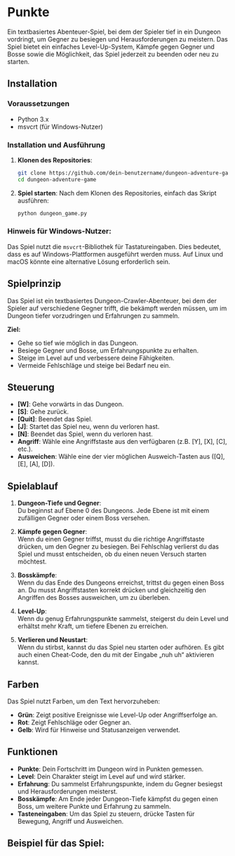 # Punkte

Ein textbasiertes Abenteuer-Spiel, bei dem der Spieler tief in ein Dungeon vordringt, um Gegner zu besiegen und Herausforderungen zu meistern. Das Spiel bietet ein einfaches Level-Up-System, Kämpfe gegen Gegner und Bosse sowie die Möglichkeit, das Spiel jederzeit zu beenden oder neu zu starten.

## Installation

### Voraussetzungen

- Python 3.x
- msvcrt (für Windows-Nutzer)

### Installation und Ausführung

1. **Klonen des Repositories**:
    ```bash
    git clone https://github.com/dein-benutzername/dungeon-adventure-game.git
    cd dungeon-adventure-game
    ```

2. **Spiel starten**:
    Nach dem Klonen des Repositories, einfach das Skript ausführen:
    ```bash
    python dungeon_game.py
    ```

### Hinweis für Windows-Nutzer:
Das Spiel nutzt die `msvcrt`-Bibliothek für Tastatureingaben. Dies bedeutet, dass es auf Windows-Plattformen ausgeführt werden muss. Auf Linux und macOS könnte eine alternative Lösung erforderlich sein.

## Spielprinzip

Das Spiel ist ein textbasiertes Dungeon-Crawler-Abenteuer, bei dem der Spieler auf verschiedene Gegner trifft, die bekämpft werden müssen, um im Dungeon tiefer vorzudringen und Erfahrungen zu sammeln.

**Ziel:**  
- Gehe so tief wie möglich in das Dungeon.
- Besiege Gegner und Bosse, um Erfahrungspunkte zu erhalten.
- Steige im Level auf und verbessere deine Fähigkeiten.
- Vermeide Fehlschläge und steige bei Bedarf neu ein.

## Steuerung

- **[W]**: Gehe vorwärts in das Dungeon.
- **[S]**: Gehe zurück.
- **[Quit]**: Beendet das Spiel.
- **[J]**: Startet das Spiel neu, wenn du verloren hast.
- **[N]**: Beendet das Spiel, wenn du verloren hast.
- **Angriff**: Wähle eine Angriffstaste aus den verfügbaren (z.B. [Y], [X], [C], etc.).
- **Ausweichen**: Wähle eine der vier möglichen Ausweich-Tasten aus ([Q], [E], [A], [D]).

## Spielablauf

1. **Dungeon-Tiefe und Gegner**:  
   Du beginnst auf Ebene 0 des Dungeons. Jede Ebene ist mit einem zufälligen Gegner oder einem Boss versehen.

2. **Kämpfe gegen Gegner**:  
   Wenn du einen Gegner triffst, musst du die richtige Angriffstaste drücken, um den Gegner zu besiegen. Bei Fehlschlag verlierst du das Spiel und musst entscheiden, ob du einen neuen Versuch starten möchtest.

3. **Bosskämpfe**:  
   Wenn du das Ende des Dungeons erreichst, trittst du gegen einen Boss an. Du musst Angriffstasten korrekt drücken und gleichzeitig den Angriffen des Bosses ausweichen, um zu überleben.

4. **Level-Up**:  
   Wenn du genug Erfahrungspunkte sammelst, steigerst du dein Level und erhältst mehr Kraft, um tiefere Ebenen zu erreichen.

5. **Verlieren und Neustart**:  
   Wenn du stirbst, kannst du das Spiel neu starten oder aufhören. Es gibt auch einen Cheat-Code, den du mit der Eingabe „nuh uh“ aktivieren kannst.

## Farben

Das Spiel nutzt Farben, um den Text hervorzuheben:

- **Grün**: Zeigt positive Ereignisse wie Level-Up oder Angriffserfolge an.
- **Rot**: Zeigt Fehlschläge oder Gegner an.
- **Gelb**: Wird für Hinweise und Statusanzeigen verwendet.

## Funktionen

- **Punkte**: Dein Fortschritt im Dungeon wird in Punkten gemessen.
- **Level**: Dein Charakter steigt im Level auf und wird stärker.
- **Erfahrung**: Du sammelst Erfahrungspunkte, indem du Gegner besiegst und Herausforderungen meisterst.
- **Bosskämpfe**: Am Ende jeder Dungeon-Tiefe kämpfst du gegen einen Boss, um weitere Punkte und Erfahrung zu sammeln.
- **Tasteneingaben**: Um das Spiel zu steuern, drücke Tasten für Bewegung, Angriff und Ausweichen.

## Beispiel für das Spiel:

